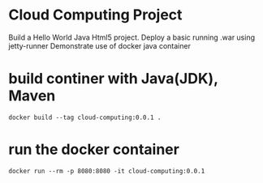 # Cloud Computing Project 

Build a Hello World Java Html5 project.
Deploy a basic running .war using jetty-runner
Demonstrate use of docker java container

# build continer with Java(JDK), Maven
```
docker build --tag cloud-computing:0.0.1 .
```

# run the docker container
```
docker run --rm -p 8080:8080 -it cloud-computing:0.0.1
```

